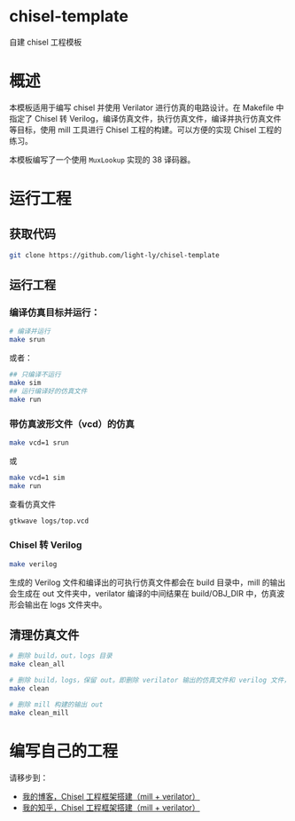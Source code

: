 # chisel-template
自建 chisel 工程模板

# 概述

本模板适用于编写 chisel 并使用 Verilator 进行仿真的电路设计。在 Makefile 中指定了 Chisel 转 Verilog，编译仿真文件，执行仿真文件，编译并执行仿真文件等目标，使用 mill 工具进行 Chisel 工程的构建。可以方便的实现 Chisel 工程的练习。

本模板编写了一个使用 `MuxLookup` 实现的 38 译码器。

# 运行工程

## 获取代码

```bash
git clone https://github.com/light-ly/chisel-template
```

## 运行工程

### 编译仿真目标并运行：

```bash
# 编译并运行
make srun
```

或者：

```bash
## 只编译不运行
make sim
## 运行编译好的仿真文件
make run
```

### 带仿真波形文件（vcd）的仿真

```bash
make vcd=1 srun
```

或

```bash
make vcd=1 sim
make run
```

查看仿真文件

```bash
gtkwave logs/top.vcd
```

### Chisel 转 Verilog

```bash
make verilog
```

生成的 Verilog 文件和编译出的可执行仿真文件都会在 build 目录中，mill 的输出会生成在 out 文件夹中，verilator 编译的中间结果在 build/OBJ_DIR 中，仿真波形会输出在 logs 文件夹中。

## 清理仿真文件

```bash
# 删除 build，out，logs 目录
make clean_all

# 删除 build，logs，保留 out。即删除 verilator 输出的仿真文件和 verilog 文件，保留 mill 构建的输出
make clean

# 删除 mill 构建的输出 out
make clean_mill
```

# 编写自己的工程

请移步到：
- [我的博客，Chisel 工程框架搭建（mill + verilator）](https://light-liuyi.top:2001/2023/06/29/chisel-template)
- [我的知乎，Chisel 工程框架搭建（mill + verilator）](https://zhuanlan.zhihu.com/p/642588946)
